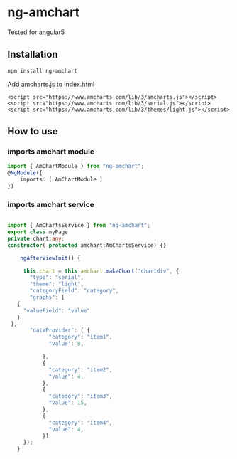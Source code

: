 # ng-amchart
Tested for angular5

## Installation
```
npm install ng-amchart
```

Add amcharts.js to index.html
```
<script src="https://www.amcharts.com/lib/3/amcharts.js"></script>
<script src="https://www.amcharts.com/lib/3/serial.js"></script>
<script src="https://www.amcharts.com/lib/3/themes/light.js"></script>
```
## How to use

### imports amchart module
``` app.module.ts
import { AmChartModule } from "ng-amchart";
@NgModule({
    imports: [ AmChartModule ]
})
```

### imports amchart service
``` app.module.ts

import { AmChartsService } from "ng-amchart";
export class myPage
private chart:any;
constructor( protected amchart:AmChartsService) {}

    ngAfterViewInit() {

     this.chart = this.amchart.makeChart("chartdiv", {
       "type": "serial",
       "theme": "light",
       "categoryField": "category",
       "graphs": [
   {
     "valueField": "value"
   }
 ],
       "dataProvider": [ {
             "category": "item1",
             "value": 8,

           },
           {
             "category": "item2",
             "value": 4,
           },
           {
             "category": "item3",
             "value": 15,
           },
           {
             "category": "item4",
             "value": 4,
           }]
     });
   }

```
